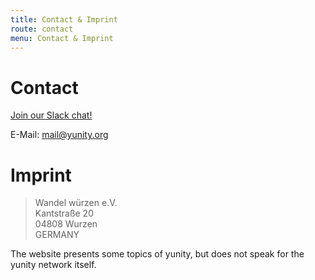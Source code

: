 ```yaml
---
title: Contact & Imprint
route: contact
menu: Contact & Imprint
---
```


# Contact

[Join our Slack chat!](https://slackin.yunity.org)

E-Mail: [mail@yunity.org](mailto:mail@yunity.org)

# Imprint

> Wandel würzen e.V.<br>
> Kantstraße 20<br>
> 04808 Wurzen<br>
> GERMANY

The website presents some topics of yunity, but does not speak for the yunity network itself.

